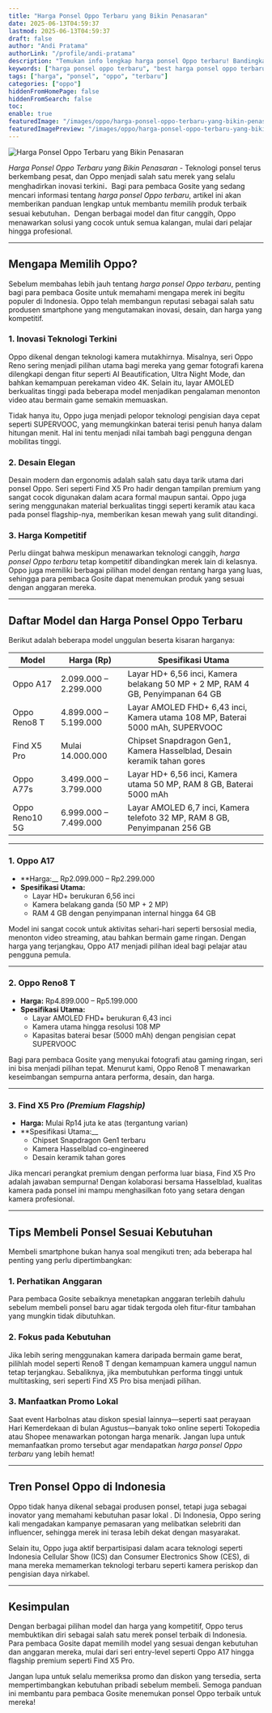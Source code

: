 ```yaml
---
title: "Harga Ponsel Oppo Terbaru yang Bikin Penasaran"
date: 2025-06-13T04:59:37
lastmod: 2025-06-13T04:59:37
draft: false
author: "Andi Pratama"
authorLink: "/profile/andi-pratama"
description: "Temukan info lengkap harga ponsel Oppo terbaru! Bandingkan model, fitur, dan spesifikasi terkini. Klik sekarang untuk pilih yang sesuai kebutuhan Anda!"
keywords: ["harga ponsel oppo terbaru", "best harga ponsel oppo terbaru", "harga ponsel oppo terbaru guide"]
tags: ["harga", "ponsel", "oppo", "terbaru"]
categories: ["oppo"]
hiddenFromHomePage: false
hiddenFromSearch: false
toc:
enable: true
featuredImage: "/images/oppo/harga-ponsel-oppo-terbaru-yang-bikin-penasaran.jpg"
featuredImagePreview: "/images/oppo/harga-ponsel-oppo-terbaru-yang-bikin-penasaran.jpg"
---
```


![Harga Ponsel Oppo Terbaru yang Bikin Penasaran](/images/oppo/harga-ponsel-oppo-terbaru-yang-bikin-penasaran.jpg)


*Harga Ponsel Oppo Terbaru yang Bikin Penasaran* - Teknologi ponsel terus berkembang pesat, dan Oppo menjadi salah satu merek yang selalu menghadirkan inovasi terkini．Bagi para pembaca Gosite yang sedang mencari informasi tentang *harga ponsel Oppo terbaru*, artikel ini akan memberikan panduan lengkap untuk membantu memilih produk terbaik sesuai kebutuhan．Dengan berbagai model dan fitur canggih, Oppo menawarkan solusi yang cocok untuk semua kalangan, mulai dari pelajar hingga profesional.  

---

## Mengapa Memilih Oppo?  

Sebelum membahas lebih jauh tentang *harga ponsel Oppo terbaru*, penting bagi para pembaca Gosite untuk memahami mengapa merek ini begitu populer di Indonesia. Oppo telah membangun reputasi sebagai salah satu produsen smartphone yang mengutamakan inovasi, desain, dan harga yang kompetitif.  

### 1. Inovasi Teknologi Terkini  
Oppo dikenal dengan teknologi kamera mutakhirnya. Misalnya, seri Oppo Reno sering menjadi pilihan utama bagi mereka yang gemar fotografi karena dilengkapi dengan fitur seperti AI Beautification, Ultra Night Mode, dan bahkan kemampuan perekaman video 4K. Selain itu, layar AMOLED berkualitas tinggi pada beberapa model menjadikan pengalaman menonton video atau bermain game semakin memuaskan.  

Tidak hanya itu, Oppo juga menjadi pelopor teknologi pengisian daya cepat seperti SUPERVOOC, yang memungkinkan baterai terisi penuh hanya dalam hitungan menit. Hal ini tentu menjadi nilai tambah bagi pengguna dengan mobilitas tinggi.  

### 2. Desain Elegan  
Desain modern dan ergonomis adalah salah satu daya tarik utama dari ponsel Oppo. Seri seperti Find X5 Pro hadir dengan tampilan premium yang sangat cocok digunakan dalam acara formal maupun santai. Oppo juga sering menggunakan material berkualitas tinggi seperti keramik atau kaca pada ponsel flagship-nya, memberikan kesan mewah yang sulit ditandingi.   

### 3. Harga Kompetitif  
Perlu diingat bahwa meskipun menawarkan teknologi canggih, *harga ponsel Oppo terbaru* tetap kompetitif dibandingkan merek lain di kelasnya. Oppo juga memiliki berbagai pilihan model dengan rentang harga yang luas, sehingga para pembaca Gosite dapat menemukan produk yang sesuai dengan anggaran mereka.  

---

## Daftar Model dan Harga Ponsel Oppo Terbaru  

Berikut adalah beberapa model unggulan beserta kisaran harganya:  

| **Model**          | **Harga (Rp)**           | **Spesifikasi Utama**                                                                 |
|---------------------|--------------------------|---------------------------------------------------------------------------------------|
| Oppo A17           | 2.099.000 – 2.299.000    | Layar HD+ 6,56 inci, Kamera belakang 50 MP + 2 MP, RAM 4 GB, Penyimpanan 64 GB       |
| Oppo Reno8 T       | 4.899.000 – 5.199.000    | Layar AMOLED FHD+ 6,43 inci, Kamera utama 108 MP, Baterai 5000 mAh, SUPERVOOC        |
| Find X5 Pro        | Mulai 14.000.000         | Chipset Snapdragon Gen1, Kamera Hasselblad, Desain keramik tahan gores               |
| Oppo A77s          | 3.499.000 – 3.799.000    | Layar HD+ 6,56 inci, Kamera utama 50 MP, RAM 8 GB, Baterai 5000 mAh                  |
| Oppo Reno10 5G     | 6.999.000 – 7.499.000    | Layar AMOLED 6,7 inci, Kamera telefoto 32 MP, RAM 8 GB, Penyimpanan 256 GB           |  

---

### **1. Oppo A17**  
- **Harga:__ Rp2.099.000 – Rp2.299.000  
- **Spesifikasi Utama:**  
  - Layar HD+ berukuran 6,56 inci  
  - Kamera belakang ganda (50 MP + 2 MP)  
  - RAM 4 GB dengan penyimpanan internal hingga 64 GB  

Model ini sangat cocok untuk aktivitas sehari-hari seperti bersosial media, menonton video streaming, atau bahkan bermain game ringan. Dengan harga yang terjangkau, Oppo A17 menjadi pilihan ideal bagi pelajar atau pengguna pemula.  

---

### **2. Oppo Reno8 T**  
- **Harga:** Rp4.899.000 – Rp5.199.000  
- **Spesifikasi Utama:**  
  - Layar AMOLED FHD+ berukuran 6,43 inci  
  - Kamera utama hingga resolusi 108 MP  
  - Kapasitas baterai besar (5000 mAh) dengan pengisian cepat SUPERVOOC  

Bagi para pembaca Gosite yang menyukai fotografi atau gaming ringan, seri ini bisa menjadi pilihan tepat. Menurut kami, Oppo Reno8 T menawarkan keseimbangan sempurna antara performa, desain, dan harga.  

---

### **3. Find X5 Pro** *(Premium Flagship)*  
- **Harga:** Mulai Rp14 juta ke atas (tergantung varian)    
- **Spesifikasi Utama:__   
   - Chipset Snapdragon Gen1 terbaru   
   - Kamera Hasselblad co-engineered   
   - Desain keramik tahan gores  

Jika mencari perangkat premium dengan performa luar biasa, Find X5 Pro adalah jawaban sempurna! Dengan kolaborasi bersama Hasselblad, kualitas kamera pada ponsel ini mampu menghasilkan foto yang setara dengan kamera profesional.  

---

## Tips Membeli Ponsel Sesuai Kebutuhan  

Membeli smartphone bukan hanya soal mengikuti tren; ada beberapa hal penting yang perlu dipertimbangkan:  

### 1. Perhatikan Anggaran  
Para pembaca Gosite sebaiknya menetapkan anggaran terlebih dahulu sebelum membeli ponsel baru agar tidak tergoda oleh fitur-fitur tambahan yang mungkin tidak dibutuhkan.  

### 2. Fokus pada Kebutuhan  
Jika lebih sering menggunakan kamera daripada bermain game berat, pilihlah model seperti Reno8 T dengan kemampuan kamera unggul namun tetap terjangkau. Sebaliknya, jika membutuhkan performa tinggi untuk multitasking, seri seperti Find X5 Pro bisa menjadi pilihan.  

### 3. Manfaatkan Promo Lokal  
Saat event Harbolnas atau diskon spesial lainnya—seperti saat perayaan Hari Kemerdekaan di bulan Agustus—banyak toko online seperti Tokopedia atau Shopee menawarkan potongan harga menarik. Jangan lupa untuk memanfaatkan promo tersebut agar mendapatkan *harga ponsel Oppo terbaru* yang lebih hemat!  

---

## Tren Ponsel Oppo di Indonesia  

Oppo tidak hanya dikenal sebagai produsen ponsel, tetapi juga sebagai inovator yang memahami kebutuhan pasar lokal . Di Indonesia, Oppo sering kali mengadakan kampanye pemasaran yang melibatkan selebriti dan influencer, sehingga merek ini terasa lebih dekat dengan masyarakat.   

Selain itu, Oppo juga aktif berpartisipasi dalam acara teknologi seperti Indonesia Cellular Show (ICS) dan Consumer Electronics Show (CES), di mana mereka memamerkan teknologi terbaru seperti kamera periskop dan pengisian daya nirkabel.  

---

## Kesimpulan  

Dengan berbagai pilihan model dan harga yang kompetitif, Oppo terus membuktikan diri sebagai salah satu merek ponsel terbaik di Indonesia. Para pembaca Gosite dapat memilih model yang sesuai dengan kebutuhan dan anggaran mereka, mulai dari seri entry-level seperti Oppo A17 hingga flagship premium seperti Find X5 Pro.  

Jangan lupa untuk selalu memeriksa promo dan diskon yang tersedia, serta mempertimbangkan kebutuhan pribadi sebelum membeli. Semoga panduan ini membantu para pembaca Gosite menemukan ponsel Oppo terbaik untuk mereka!

